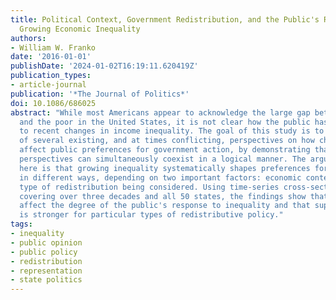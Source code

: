 ```yaml
---
title: Political Context, Government Redistribution, and the Public's Response to
  Growing Economic Inequality
authors:
- William W. Franko
date: '2016-01-01'
publishDate: '2024-01-02T16:19:11.620419Z'
publication_types:
- article-journal
publication: '*The Journal of Politics*'
doi: 10.1086/686025
abstract: "While most Americans appear to acknowledge the large gap between the rich
  and the poor in the United States, it is not clear how the public has responded
  to recent changes in income inequality. The goal of this study is to make sense
  of several existing, and at times conflicting, perspectives on how changes in inequality
  affect public preferences for government action, by demonstrating that each of these
  perspectives can simultaneously coexist in a logical manner. The argument put forward
  here is that growing inequality systematically shapes preferences for redistribution
  in different ways, depending on two important factors: economic context and the
  type of redistribution being considered. Using time-series cross-sectional data
  covering over three decades and all 50 states, the findings show that context does
  affect the degree of the public's response to inequality and that support for action
  is stronger for particular types of redistributive policy."
tags:
- inequality
- public opinion
- public policy
- redistribution
- representation
- state politics
---
```

